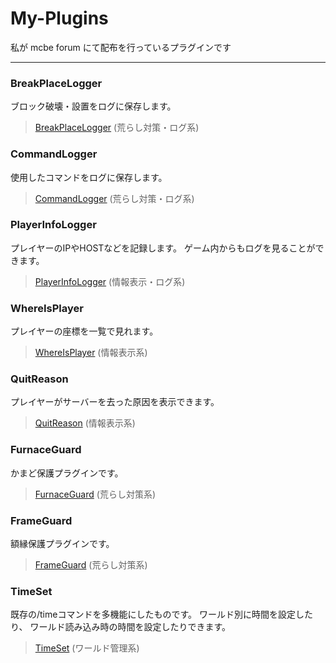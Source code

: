 # My-Plugins
私が mcbe forum にて配布を行っているプラグインです
***
### BreakPlaceLogger
ブロック破壊・設置をログに保存します。
> [BreakPlaceLogger](https://forum.mcbe.jp/resources/296/) (荒らし対策・ログ系)



### CommandLogger
使用したコマンドをログに保存します。
> [CommandLogger](https://forum.mcbe.jp/resources/294/) (荒らし対策・ログ系)



### PlayerInfoLogger
プレイヤーのIPやHOSTなどを記録します。
ゲーム内からもログを見ることができます。
> [PlayerInfoLogger](https://forum.mcbe.jp/resources/381/) (情報表示・ログ系)



### WhereIsPlayer
プレイヤーの座標を一覧で見れます。
> [WhereIsPlayer](https://forum.mcbe.jp/resources/293/) (情報表示系)



### QuitReason
プレイヤーがサーバーを去った原因を表示できます。
> [QuitReason](https://forum.mcbe.jp/resources/382/) (情報表示系)



### FurnaceGuard
かまど保護プラグインです。
> [FurnaceGuard](https://forum.mcbe.jp/resources/380/) (荒らし対策系)



### FrameGuard
額縁保護プラグインです。
> [FrameGuard](https://forum.mcbe.jp/resources/323/) (荒らし対策系)



### TimeSet
既存の/timeコマンドを多機能にしたものです。
ワールド別に時間を設定したり、
ワールド読み込み時の時間を設定したりできます。
> [TimeSet](https://forum.mcbe.jp/resources/397/) (ワールド管理系)
